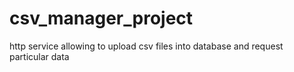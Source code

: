 # csv_manager_project
http service allowing to upload csv files into database and request particular data
